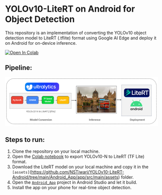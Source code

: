 # YOLOv10-LiteRT on Android for Object Detection
This repository is an implementation of converting the YOLOv10 object detection model to LiteRT (.tflite) format using Google AI Edge and deploy it on Android for on-device inference.

<a target="_blank" href="https://colab.research.google.com/github/NSTiwari/YOLOv10-LiteRT-Android/blob/main/YOLOv10_LiteRT.ipynb">
  <img src="https://colab.research.google.com/assets/colab-badge.svg" alt="Open In Colab"/>
</a>


## Pipeline:
<img src="https://github.com/NSTiwari/YOLOv10-LiteRT-Android/blob/main/assets/YOLOv10_LiteRT_Pipeline.png"/>


## Steps to run:

1. Clone the repository on your local machine.
2. Open the [Colab notebook](https://colab.research.google.com/github/NSTiwari/YOLOv10-LiteRT-Android/blob/main/YOLOv10_LiteRT.ipynb) to export YOLOv10-N to LiteRT (TF Lite) format.
3. Download the LiteRT model on your local machine and copy it in the `[assets]`(https://github.com/NSTiwari/YOLOv10-LiteRT-Android/tree/main/Android_App/app/src/main/assets) folder.
4. Open the [`Android_App`](https://github.com/NSTiwari/YOLOv10-LiteRT-Android/tree/main/Android_App) project in Android Studio and let it build.
5. Install the app on your phone for real-time object detection.

